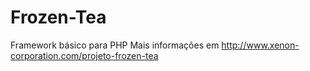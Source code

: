 Frozen-Tea
==========

Framework básico para PHP
Mais informações em http://www.xenon-corporation.com/projeto-frozen-tea
